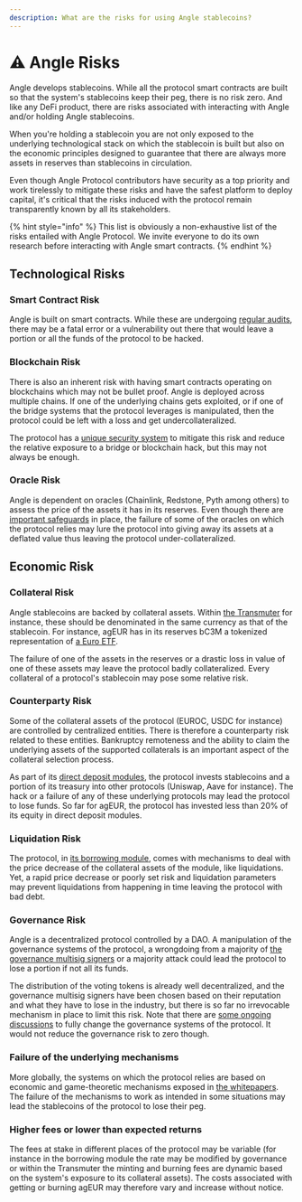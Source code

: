 ```yaml
---
description: What are the risks for using Angle stablecoins?
---
```


# ⚠️ Angle Risks

Angle develops stablecoins. While all the protocol smart contracts are built so that the system's stablecoins keep their peg, there is no risk zero. And like any DeFi product, there are risks associated with interacting with Angle and/or holding Angle stablecoins.

When you're holding a stablecoin you are not only exposed to the underlying technological stack on which the stablecoin is built but also on the economic principles designed to guarantee that there are always more assets in reserves than stablecoins in circulation.

Even though Angle Protocol contributors have security as a top priority and work tirelessly to mitigate these risks and have the safest platform to deploy capital, it's critical that the risks induced with the protocol remain transparently known by all its stakeholders.

{% hint style="info" %}
This list is obviously a non-exhaustive list of the risks entailed with Angle Protocol. We invite everyone to do its own research before interacting with Angle smart contracts.
{% endhint %}

## Technological Risks

### Smart Contract Risk

Angle is built on smart contracts. While these are undergoing [regular audits](./resources/audits/README.md), there may be a fatal error or a vulnerability out there that would leave a portion or all the funds of the protocol to be hacked.

### Blockchain Risk

There is also an inherent risk with having smart contracts operating on blockchains which may not be bullet proof. Angle is deployed across multiple chains. If one of the underlying chains gets exploited, or if one of the bridge systems that the protocol leverages is manipulated, then the protocol could be left with a loss and get undercollateralized.

The protocol has a [unique security system](./other/cross-chain.md) to mitigate this risk and reduce the relative exposure to a bridge or blockchain hack, but this may not always be enough.

### Oracle Risk

Angle is dependent on oracles (Chainlink, Redstone, Pyth among others) to assess the price of the assets it has in its reserves. Even though there are [important safeguards](./transmuter/mintBurn.md#📈-target-price-and-deviation) in place, the failure of some of the oracles on which the protocol relies may lure the protocol into giving away its assets at a deflated value thus leaving the protocol under-collateralized.

## Economic Risk

### Collateral Risk

Angle stablecoins are backed by collateral assets. Within [the Transmuter](./transmuter/README.md) for instance, these should be denominated in the same currency as that of the stablecoin. For instance, agEUR has in its reserves bC3M a tokenized representation of [a Euro ETF](https://www.amundietf.fr/fr/professionnels/produits/fixed-income/amundi-etf-govies-06-months-euro-investment-grade-ucits-etf-dr/fr0010754200).

The failure of one of the assets in the reserves or a drastic loss in value of one of these assets may leave the protocol badly collateralized. Every collateral of a protocol's stablecoin may pose some relative risk.

### Counterparty Risk

Some of the collateral assets of the protocol (EUROC, USDC for instance) are controlled by centralized entities. There is therefore a counterparty risk related to these entities. Bankruptcy remoteness and the ability to claim the underlying assets of the supported collaterals is an important aspect of the collateral selection process.

As part of its [direct deposit modules](./other/amo.md), the protocol invests stablecoins and a portion of its treasury into other protocols (Uniswap, Aave for instance). The hack or a failure of any of these underlying protocols may lead the protocol to lose funds.
So far for agEUR, the protocol has invested less than 20% of its equity in direct deposit modules.

### Liquidation Risk

The protocol, in [its borrowing module](./borrowing-module/README.md), comes with mechanisms to deal with the price decrease of the collateral assets of the module, like liquidations. Yet, a rapid price decrease or poorly set risk and liquidation parameters may prevent liquidations from happening in time leaving the protocol with bad debt.

### Governance Risk

Angle is a decentralized protocol controlled by a DAO. A manipulation of the governance systems of the protocol, a wrongdoing from a majority of [the governance multisig signers](./governance/angle-dao.md#governance-multi-sig-signers) or a majority attack could lead the protocol to lose a portion if not all its funds.

The distribution of the voting tokens is already well decentralized, and the governance multisig signers have been chosen based on their reputation and what they have to lose in the industry, but there is so far no irrevocable mechanism in place to limit this risk. Note that there are [some ongoing discussions](https://gov.angle.money/t/angle-roadmap-to-a-fully-onchain-governance-system/736/11) to fully change the governance systems of the protocol. It would not reduce the governance risk to zero though.

### Failure of the underlying mechanisms

More globally, the systems on which the protocol relies are based on economic and game-theoretic mechanisms exposed in [the whitepapers](./whitepapers.md). The failure of the mechanisms to work as intended in some situations may lead the stablecoins of the protocol to lose their peg.

### Higher fees or lower than expected returns

The fees at stake in different places of the protocol may be variable (for instance in the borrowing module the rate may be modified by governance or within the Transmuter the minting and burning fees are dynamic based on the system's exposure to its collateral assets). The costs associated with getting or burning agEUR may therefore vary and increase without notice.
